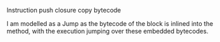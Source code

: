 Instruction push closure copy bytecodeI am modelled as a Jump as the bytecode of the block is inlined into the method, with the execution jumping over these embedded bytecodes. 